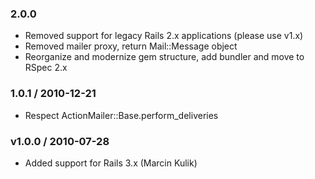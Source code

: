 ### 2.0.0

* Removed support for legacy Rails 2.x applications (please use v1.x)
* Removed mailer proxy, return Mail::Message object
* Reorganize and modernize gem structure, add bundler and move to RSpec 2.x

### 1.0.1 / 2010-12-21

* Respect ActionMailer::Base.perform_deliveries

### v1.0.0 / 2010-07-28

* Added support for Rails 3.x (Marcin Kulik)
